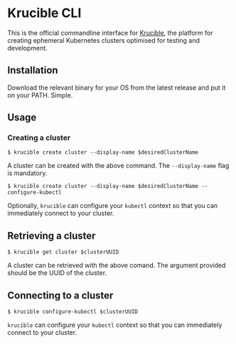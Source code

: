 Krucible CLI
============

This is the official commandline interface for [Krucible](https://usekrucible.com), the platform for
creating ephemeral Kubernetes clusters optimised for testing and development.

Installation
------------

Download the relevant binary for your OS from the latest release and put it on your PATH. Simple.

Usage
-----

### Creating a cluster
```
$ krucible create cluster --display-name $desiredClusterName
```
A cluster can be created with the above command. The `--display-name` flag is
mandatory.

```
$ krucible create cluster --display-name $desiredClusterName --configure-kubectl
```
Optionally, `krucible` can configure your `kubectl` context so that you can
immediately connect to your cluster.

Retrieving a cluster
--------------------
```
$ krucible get cluster $clusterUUID
```
A cluster can be retrieved with the above comand. The argument provided should
be the UUID of the cluster.

Connecting to a cluster
-----------------------
```
$ krucible configure-kubectl $clusterUUID
```
`krucible` can configure your `kubectl` context so that you can immediately
connect to your cluster.
